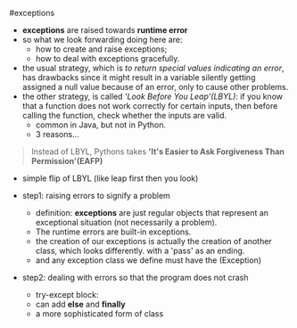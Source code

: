 #exceptions

- **exceptions** are raised towards **runtime error**
- so what we look forwarding doing here are:
	- how to create and raise exceptions;
	- how to deal with exceptions gracefully.
- the usual strategy, which is *to return special values indicating an error*, has drawbacks since it might result in a variable silently getting assigned a null value because of an error, only to cause other problems.
- the other strategy, is called *'Look Before You Leap'(LBYL)*: if you know that a function does not work correctly for certain inputs, then before calling the function, check whether the inputs are valid.
	- common in Java, but not in Python.
	- 3 reasons...

> Instead of LBYL, Pythons takes **'It's Easier to Ask Forgiveness Than Permission'(EAFP)**

- simple flip of LBYL (like leap first then you look)

- step1: raising errors to signify a problem
	- definition: **exceptions** are just regular objects that represent an exceptional situation (not necessarily a problem).
	- The runtime errors are built-in exceptions.
	- the creation of our exceptions is actually the creation of another class, which looks differently. with a 'pass' as an ending.
	- and any exception class we define must have the (Exception) 
- step2: dealing with errors so that the program does not crash
	- try-except block:
	- can add **else** and **finally**
	- a more sophisticated form of class
	
	